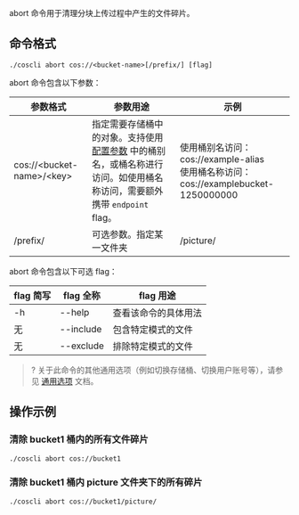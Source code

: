 abort 命令用于清理分块上传过程中产生的文件碎片。

## 命令格式

```plaintext
./coscli abort cos://<bucket-name>[/prefix/] [flag]
```

abort 命令包含以下参数：

| 参数格式  | 参数用途     | 示例                |
| --------- | ------------- | ------------------------ |
 cos://&lt;bucket-name&gt;/&lt;key&gt;  | 指定需要存储桶中的对象。支持使用 [配置参数](https://cloud.tencent.com/document/product/436/63144#.E9.85.8D.E7.BD.AE.E5.8F.82.E6.95.B0) 中的桶别名，或桶名称进行访问。如使用桶名称访问，需要额外携带 `endpoint` flag。  |使用桶别名访问：cos://example-alias<br>使用桶名称访问：cos://examplebucket-1250000000   |
| /prefix/          | 可选参数。指定某一文件夹 | /picture/ |


abort 命令包含以下可选 flag：

| flag 简写 | flag 全称     | flag 用途                |
| --------- | ------------- | ------------------------ |
| -h |  --help |   查看该命令的具体用法  |
|     无      | --include     | 包含特定模式的文件       |
|     无      | --exclude     | 排除特定模式的文件       |

>? 关于此命令的其他通用选项（例如切换存储桶、切换用户账号等），请参见 [通用选项](https://cloud.tencent.com/document/product/436/71763) 文档。
>

## 操作示例

### 清除 bucket1 桶内的所有文件碎片

```plaintext
./coscli abort cos://bucket1
```

### 清除 bucket1 桶内 picture 文件夹下的所有碎片

```plaintext
./coscli abort cos://bucket1/picture/
```

